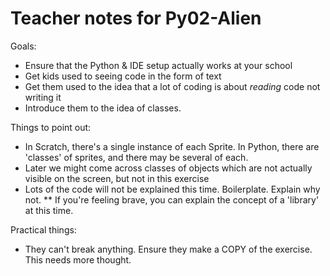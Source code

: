Teacher notes for Py02-Alien
============================

Goals:

* Ensure that the Python & IDE setup actually works at your school
* Get kids used to seeing code in the form of text
* Get them used to the idea that a lot of coding is about _reading_ code not writing it
* Introduce them to the idea of classes.

Things to point out:

* In Scratch, there's a single instance of each Sprite. In Python, there are 'classes' of sprites, and there may be several of each.
* Later we might come across classes of objects which are not actually visible on the screen, but not in this exercise
* Lots of the code will not be explained this time. Boilerplate. Explain why not.
** If you're feeling brave, you can explain the concept of a 'library' at this time.

Practical things:

* They can't break anything. Ensure they make a COPY of the exercise. This needs more thought.
